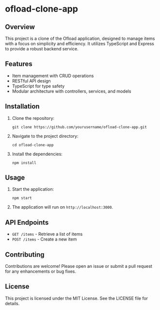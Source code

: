 # ofload-clone-app

## Overview
This project is a clone of the Ofload application, designed to manage items with a focus on simplicity and efficiency. It utilizes TypeScript and Express to provide a robust backend service.

## Features
- Item management with CRUD operations
- RESTful API design
- TypeScript for type safety
- Modular architecture with controllers, services, and models

## Installation
1. Clone the repository:
   ```
   git clone https://github.com/yourusername/ofload-clone-app.git
   ```
2. Navigate to the project directory:
   ```
   cd ofload-clone-app
   ```
3. Install the dependencies:
   ```
   npm install
   ```

## Usage
1. Start the application:
   ```
   npm start
   ```
2. The application will run on `http://localhost:3000`.

## API Endpoints
- `GET /items` - Retrieve a list of items
- `POST /items` - Create a new item

## Contributing
Contributions are welcome! Please open an issue or submit a pull request for any enhancements or bug fixes.

## License
This project is licensed under the MIT License. See the LICENSE file for details.